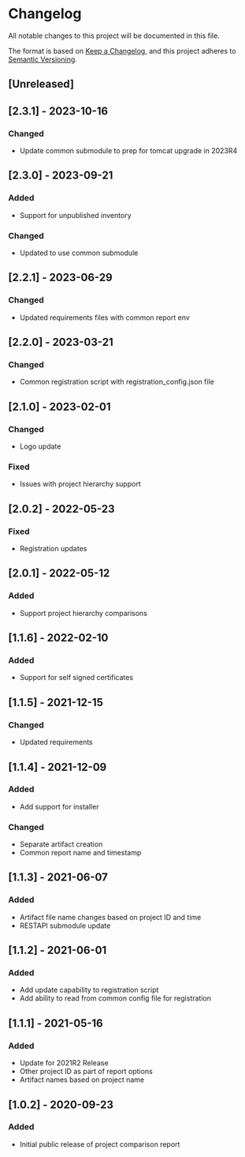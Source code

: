 # Changelog
All notable changes to this project will be documented in this file.

The format is based on [Keep a Changelog](https://keepachangelog.com/en/1.0.0/),
and this project adheres to [Semantic Versioning](https://semver.org/spec/v2.0.0.html).

## [Unreleased]

## [2.3.1] - 2023-10-16
### Changed
- Update common submodule to prep for tomcat upgrade in 2023R4

## [2.3.0] - 2023-09-21
### Added
- Support for unpublished inventory
### Changed
- Updated to use common submodule


## [2.2.1] - 2023-06-29
### Changed
- Updated requirements files with common report env

## [2.2.0] - 2023-03-21
### Changed
- Common registration script with registration_config.json file

## [2.1.0] - 2023-02-01
### Changed
- Logo update
### Fixed
- Issues with project hierarchy support

## [2.0.2] - 2022-05-23
### Fixed
- Registration updates

## [2.0.1] - 2022-05-12
### Added
- Support project hierarchy comparisons

## [1.1.6] - 2022-02-10
### Added
- Support for self signed certificates

## [1.1.5] - 2021-12-15
### Changed
- Updated requirements

## [1.1.4] - 2021-12-09
### Added
- Add support for installer
### Changed
- Separate artifact creation
- Common report name and timestamp

## [1.1.3] - 2021-06-07
### Added
- Artifact file name changes based on project ID and time
- RESTAPI submodule update

## [1.1.2] - 2021-06-01
### Added
- Add update capability to registration script
- Add ability to read from common config file for registration

## [1.1.1] - 2021-05-16
### Added
- Update for 2021R2 Release
- Other project ID as part of report options
- Artifact names based on project name


## [1.0.2] - 2020-09-23
### Added
- Initial public release of project comparison report
